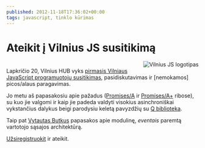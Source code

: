 ```yaml
---
published: 2012-11-18T17:36:02+00:00
tags: javascript, tinklo kūrimas
---
```


# Ateikit į Vilnius JS susitikimą

<p><img src="https://www.dominykas.lt/uploads/2012/11/77efc55f3a45a22ba891ba532ec16c77.png" style="margin-left: 1em; margin-bottom: 1em; float: right; border: 0;" alt="Vilnius JS logotipas"><br>
Lapkričio 20, Vilnius HUB vyks <a href="http://vilniusjs.lt/">pirmasis Vilniaus JavaScript programuotojų susitikimas</a>, pasidiskutavimas ir [nemokamos] picos/alaus paragavimas.</p>
<p>Jo metu aš papasakosiu apie pažadus (<a href="http://wiki.commonjs.org/wiki/Promises/A">Promises/A</a> ir <a href="https://github.com/promises-aplus/promises-spec">Promises/A+</a> ribose), su kuo jie valgomi ir kaip jie padeda valdyti visokius asinchroniškai vykstančius dalykus beigi parodysiu keletą pavyzdžių su <a href="https://github.com/kriskowal/q">Q biblioteka</a>.</p>
<p>Taip pat <a href="https://github.com/bytasv">Vytautas Butkus</a> papasakos apie modulinę, <i>eventais</i> paremtą vartotojo sąsajos architektūrą.</p>
<p><a href="https://tito.io/vilniusjs/vilniusjs-1">Užsiregistruokit</a> ir ateikit.</p>